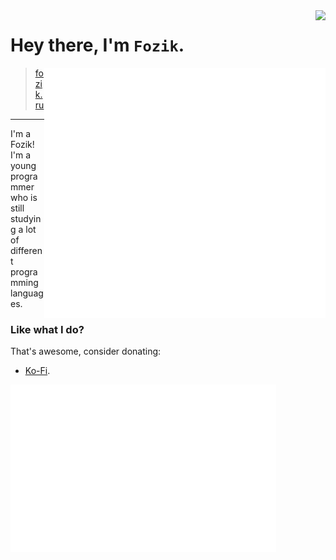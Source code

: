 <img align="right" src="https://komarev.com/ghpvc/?username=SimplyFozik" />

# Hey there, I'm `Fozik`.

<img align="right" src="/github-metrics.svg" alt="Metrics" width="450">

> [fozik.ru](https://fozik.ru)

---

I'm a Fozik! I'm a young programmer who is still studying a lot of different programming languages.

### Like what I do?

That's awesome, consider donating:

- [Ko-Fi](https://ko-fi.com/fozik).

<img align="left" src="/metrics.plugin.steam.svg" alt="Metrics" width="425">
